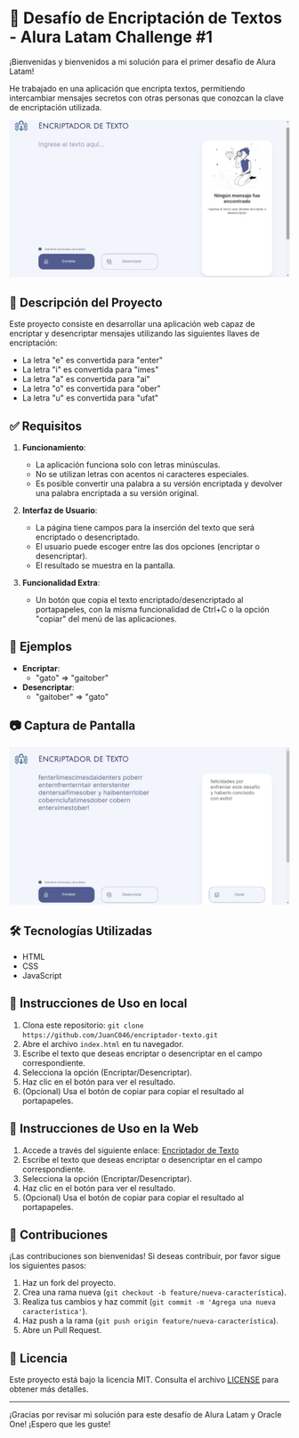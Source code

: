 # 🔐 Desafío de Encriptación de Textos - Alura Latam Challenge #1

¡Bienvenidas y bienvenidos a mi solución para el primer desafío de Alura Latam!

He trabajado en una aplicación que encripta textos, permitiendo intercambiar mensajes secretos con otras personas que conozcan la clave de encriptación utilizada.

![Imagen del proyecto](assets/default.jpg)

## 🚀 Descripción del Proyecto

Este proyecto consiste en desarrollar una aplicación web capaz de encriptar y desencriptar mensajes utilizando las siguientes llaves de encriptación:

- La letra "e" es convertida para "enter"
- La letra "i" es convertida para "imes"
- La letra "a" es convertida para "ai"
- La letra "o" es convertida para "ober"
- La letra "u" es convertida para "ufat"

## ✅ Requisitos

1. **Funcionamiento**:
    - La aplicación funciona solo con letras minúsculas.
    - No se utilizan letras con acentos ni caracteres especiales.
    - Es posible convertir una palabra a su versión encriptada y devolver una palabra encriptada a su versión original.

2. **Interfaz de Usuario**:
    - La página tiene campos para la inserción del texto que será encriptado o desencriptado.
    - El usuario puede escoger entre las dos opciones (encriptar o desencriptar).
    - El resultado se muestra en la pantalla.

3. **Funcionalidad Extra**:
    - Un botón que copia el texto encriptado/desencriptado al portapapeles, con la misma funcionalidad de Ctrl+C o la opción "copiar" del menú de las aplicaciones.

## 🌟 Ejemplos

- **Encriptar**:
    - "gato" => "gaitober"
- **Desencriptar**:
    - "gaitober" => "gato"

## 📷 Captura de Pantalla

![Captura de Pantalla](assets/text.jpg)

## 🛠️ Tecnologías Utilizadas

- HTML
- CSS
- JavaScript

## 📖 Instrucciones de Uso en local

1. Clona este repositorio: `git clone https://github.com/JuanC046/encriptador-texto.git`
2. Abre el archivo `index.html` en tu navegador.
3. Escribe el texto que deseas encriptar o desencriptar en el campo correspondiente.
4. Selecciona la opción (Encriptar/Desencriptar).
5. Haz clic en el botón para ver el resultado.
6. (Opcional) Usa el botón de copiar para copiar el resultado al portapapeles.

## 📖 Instrucciones de Uso en la Web

1. Accede a través del siguiente enlace:  [Encriptador de Texto](LICENSE)
3. Escribe el texto que deseas encriptar o desencriptar en el campo correspondiente.
4. Selecciona la opción (Encriptar/Desencriptar).
5. Haz clic en el botón para ver el resultado.
6. (Opcional) Usa el botón de copiar para copiar el resultado al portapapeles.

## 🤝 Contribuciones

¡Las contribuciones son bienvenidas! Si deseas contribuir, por favor sigue los siguientes pasos:

1. Haz un fork del proyecto.
2. Crea una rama nueva (`git checkout -b feature/nueva-característica`).
3. Realiza tus cambios y haz commit (`git commit -m 'Agrega una nueva característica'`).
4. Haz push a la rama (`git push origin feature/nueva-característica`).
5. Abre un Pull Request.

## 📄 Licencia

Este proyecto está bajo la licencia MIT. Consulta el archivo [LICENSE](LICENSE) para obtener más detalles.

---

¡Gracias por revisar mi solución para este desafío de Alura Latam y Oracle One! ¡Espero que les guste!

